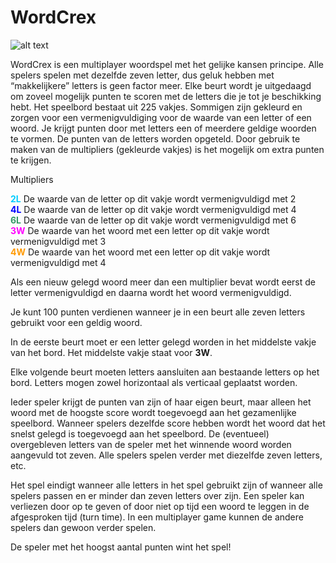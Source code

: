# WordCrex
![alt text](https://is2-ssl.mzstatic.com/image/thumb/Purple118/v4/bf/2d/22/bf2d22aa-4d24-fd36-b86f-b176fb5232b7/source/350x350bb.jpg)

<p>WordCrex is een multiplayer woordspel met het gelijke kansen principe. Alle spelers spelen met dezelfde zeven letter, dus geluk hebben met &ldquo;makkelijkere&rdquo; letters is geen factor meer. Elke beurt wordt je uitgedaagd om zoveel mogelijk punten te scoren met de letters die je tot je beschikking hebt. Het speelbord bestaat uit 225 vakjes. Sommigen zijn gekleurd en zorgen voor een vermenigvuldiging voor de waarde van een letter of een woord. Je krijgt punten door met letters een of meerdere geldige woorden te vormen. De punten van de letters worden opgeteld. Door gebruik te maken van de multipliers (gekleurde vakjes) is het mogelijk om extra punten te krijgen.</p>
<p>Multipliers</p>
<p><span style="color: #00ccff;"><strong>2L</strong></span> De waarde van de letter op dit vakje wordt vermenigvuldigd met 2<br /><span style="color: #0000ff;"><strong>4L</strong></span> De waarde van de letter op dit vakje wordt vermenigvuldigd met 4<br /><span style="color: #339966;"><strong>6L</strong></span> De waarde van de letter op dit vakje wordt vermenigvuldigd met 6<br /><span style="color: #ff00ff;"><strong>3W</strong></span> De waarde van het woord met een letter op dit vakje wordt vermenigvuldigd met 3<br /><span style="color: #ff9900;"><strong>4W</strong></span> De waarde van het woord met een letter op dit vakje wordt vermenigvuldigd met 4</p>
<p>Als een nieuw gelegd woord meer dan een multiplier bevat wordt eerst de letter vermenigvuldigd en daarna wordt het woord vermenigvuldigd.</p>
<p>Je kunt 100 punten verdienen wanneer je in een beurt alle zeven letters gebruikt voor een geldig woord.</p>
<p>In de eerste beurt moet er een letter gelegd worden in het middelste vakje van het bord. Het middelste vakje staat voor <strong>3W</strong>.</p>
<p>Elke volgende beurt moeten letters aansluiten aan bestaande letters op het bord. Letters mogen zowel horizontaal als verticaal geplaatst worden.</p>
<p>Ieder speler krijgt de punten van zijn of haar eigen beurt, maar alleen het woord met de hoogste score wordt toegevoegd aan het gezamenlijke speelbord. Wanneer spelers dezelfde score hebben wordt het woord dat het snelst gelegd is toegevoegd aan het speelbord. De (eventueel) overgebleven letters van de speler met het winnende woord worden aangevuld tot zeven. Alle spelers spelen verder met diezelfde zeven letters, etc.</p>
<p>Het spel eindigt wanneer alle letters in het spel gebruikt zijn of wanneer alle spelers passen en er minder dan zeven letters over zijn. Een speler kan verliezen door op te geven of door niet op tijd een woord te leggen in de afgesproken tijd (turn time). In een multiplayer game kunnen de andere spelers dan gewoon verder spelen.</p>
<p>De speler met het hoogst aantal punten wint het spel!</p>
